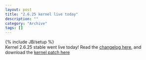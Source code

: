 ```yaml
--- 
layout: post 
title: "2.6.25 kernel live today"
description: ""
category: "Archive"
tags: []
---
```

{% include JB/setup %}  
Kernel 2.6.25 stable went live today! Read the <a href="http://www.kernel.org/pub/linux/kernel/v2.6/ChangeLog-2.6.25">changelog here</a>, and download the <a href="http://www.kernel.org/pub/linux/kernel/v2.6/patch-2.6.25.bz2">kernel patch here</a>
